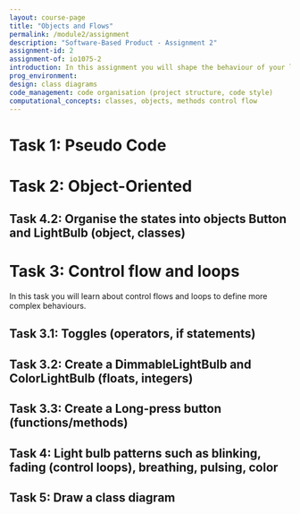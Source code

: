 ```yaml
---
layout: course-page
title: "Objects and Flows"
permalink: /module2/assignment
description: "Software-Based Product - Assignment 2"
assignment-id: 2
assignment-of: io1075-2
introduction: In this assignment you will shape the behaviour of your lamp with code. You will first use pseudo code to specify the behaviour, then apply the concepts of Object-Oriented programming to structure your implementation.
prog_environment:
design: class diagrams
code_management: code organisation (project structure, code style)
computational_concepts: classes, objects, methods control flow
---
```


# Task 1: Pseudo Code


# Task 2: Object-Oriented

## Task 4.2: Organise the states into objects Button and LightBulb (object, classes)


# Task 3: Control flow and loops

In this task you will learn about control flows and loops to define more complex behaviours.

## Task 3.1: Toggles (operators, if statements)
## Task 3.2: Create a DimmableLightBulb and ColorLightBulb (floats, integers)
## Task 3.3: Create a Long-press button (functions/methods)

## Task 4: Light bulb patterns such as blinking, fading (control loops), breathing, pulsing, color


## Task 5: Draw a class diagram